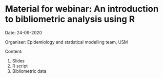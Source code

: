 # Material for webinar: An introduction to bibliometric analysis using R
Date: 24-09-2020

Organiser: Epidemiology and statistical modelling team, USM

Content:
1. Slides
2. R script
3. Bibliometric data
